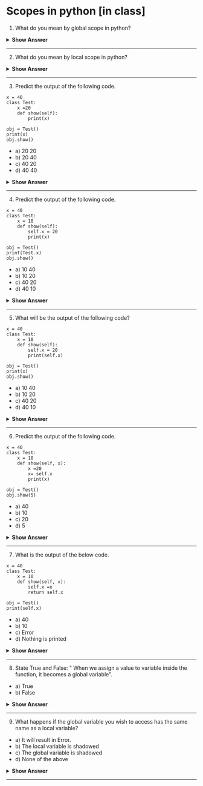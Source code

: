 # Scopes in python [in class] 


1. What do you mean by global scope in python?
<details><summary> <b>Show Answer</b> </summary> 
  
- The object name that are defined in a main program or in a module comes under global scope. These are outside any function or block of code. It can access the builtin namespace objects. 
</details>

---
2. What do you mean by local scope in python?
<details><summary> <b>Show Answer</b> </summary> 
  
- The variable names defined in a class, function, loop or in any block of code are comes under local scope. These variables cannot be accessed by outer Namespace in python. Local namespace can access the global namespace objects and built-in namespace. 
</details>

---
3. Predict the output of the following code.
```python3
x = 40
class Test:
    x =20 
    def show(self):
        print(x)
    
obj = Test()
print(x)
obj.show()
``` 

- a) 20
     20 
- b) 20 
     40
- c) 40 
     20
- d) 40
     40 
<details><summary> <b>Show Answer</b> </summary> 
  
Correct option is d) 
<details><summary> <b>Explanation</b> </summary> 
  
> The first print statement, before method calling, prints the value of global variable i.e 40. And when the show() method is called the print statement present inside it will also prints the value of x as 40 not 20, because x= 20 is a class variable which must be accessed by using classname before variable name. Therefore it will also takes the global variable value i.e 40 in this case also. Hence the output.
  </details>
</details>

---
4. Predict the output of the following code. 
``` python3
x = 40
class Test:
    x = 10
    def show(self):
        self.x = 20
        print(x)
    
obj = Test()
print(Test.x)
obj.show() 
```
- a) 10 
     40 
- b) 10
     20 
- c) 40 
     20 
- d) 40
     10 
<details><summary> <b>Show Answer</b> </summary> 
  
Option a) is correct
<details><summary> <b>Explanation</b> </summary> 
  
> When this code run, it will executes the print statement, which is outside the class, first. That print statement is accessing the class variable using class name so, 10 will be printed. Now when show() method is called it prints the value of x as 40 because it is accessing the global variable. 
  </details>
</details>

---
5. What will be the output of the following code?
```python3
x = 40
class Test:
    x = 10
    def show(self):
        self.x = 20
        print(self.x)
    
obj = Test()
print(x)
obj.show()
```
- a) 10 
     40 
- b) 10
     20 
- c) 40 
     20 
- d) 40
     10 
<details><summary> <b>Show Answer</b> </summary> 
  
Option c) is correct
<details><summary> <b>Explanation</b> </summary> 
  
> When this code runs, it will first print the value of global variable x as 40. After that, when show() method is called it will print the value of instance variable x which is 20. Hence the output.
  </details>
</details>

---
6. Predict the output of the following code.
```python3
x = 40
class Test:
    x = 10
    def show(self, x):
        x =20
        x= self.x
        print(x)
    
obj = Test()
obj.show(5)
```
- a) 40
- b) 10
- c) 20
- d) 5
<details><summary> <b>Show Answer</b> </summary> 
  
Option b) is correct.
<details><summary> <b>Explanation</b> </summary> 
  
> The above code will print 10 as an output, because inside show() method, the print statement is printing the value of current instance of the class which is x= 10 at that moment. Here x= 20 is a local variable of show() method, therefore it is not printed.
  </details>
</details>

---
7. What is the output of the below code.
```python3
x = 40
class Test:
    x = 10
    def show(self, x):
        self.x =x 
        return self.x
    
obj = Test()
print(self.x)
```
- a) 40 
- b) 10
- c) Error
- d) Nothing is printed
<details><summary> <b>Show Answer</b> </summary> 
  
Option c) is correct.
<details><summary> <b>Explanation</b> </summary> 
  
> As self is not defined outside the class, we will get the NameError. 
  </details>
</details>

---
8. State True and False: " When we assign a value to variable inside the function, it becomes a global variable".

- a) True
- b) False
<details><summary> <b>Show Answer</b> </summary> 
  
Option b) is correct
<details><summary> <b>Explanation</b> </summary> 
  
> When we assign a value to variable inside the function, it becomes a local variable not global. 
  </details>
</details>

---
9. What happens if the global variable you wish to access has the same name as a local variable? 

- a) It will result in Error.
- b) The local variable is shadowed 
- c) The global variable is shadowed
- d) None of the above
<details><summary> <b>Show Answer</b> </summary> 
  
Option c) is correct
</details>

---





